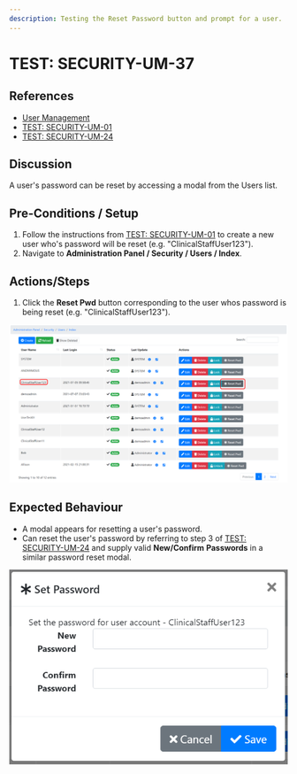 ```yaml
---
description: Testing the Reset Password button and prompt for a user.
---
```


# TEST: SECURITY-UM-37

## References

* [User Management](../../../../../operations/security-administration/user-management.md)
* [TEST: SECURITY-UM-01](test-security-um-01.md)
* [TEST: SECURITY-UM-24](test-security-um-24.md)

## Discussion

A user's password can be reset by accessing a modal from the Users list.

## Pre-Conditions / Setup

1. Follow the instructions from [TEST: SECURITY-UM-01](test-security-um-01.md) to create a new user who's password will be reset \(e.g. "ClinicalStaffUser123"\).
2. Navigate to **Administration Panel / Security / Users / Index**. 

## Actions/Steps

1. Click the **Reset Pwd** button corresponding to the user whos password is being reset \(e.g. "ClinicalStaffUser123"\).

![](../../../../../../.gitbook/assets/image%20%28310%29.png)

## Expected Behaviour

* A modal appears for resetting a user's password. 
* Can reset the user's password by referring to step 3 of [TEST: SECURITY-UM-24](test-security-um-24.md) and supply valid **New/Confirm** **Passwords** in a similar password reset modal.

![](../../../../../../.gitbook/assets/image%20%28290%29.png)

